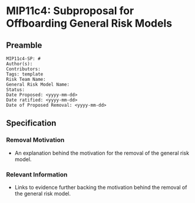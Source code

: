 # MIP11c4: Subproposal for Offboarding General Risk Models

## Preamble
```
MIP11c4-SP: #
Author(s):
Contributors:
Tags: template
Risk Team Name:  
General Risk Model Name: 
Status:
Date Proposed: <yyyy-mm-dd>
Date ratified: <yyyy-mm-dd>
Date of Proposed Removal: <yyyy-mm-dd>
```
## Specification
        
### Removal Motivation
   - An explanation behind the motivation for the removal of the general risk model. 
    
### Relevant Information
   -  Links to evidence further backing the motivation behind the removal of the general risk model.
